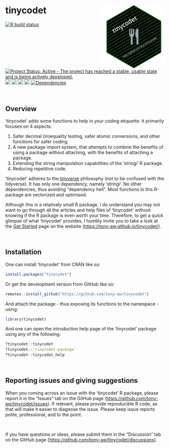 
<!-- README.md is generated from README.Rmd. Please edit that file -->

# tinycodet <a href="https://github.com/tony-aw/tinycodet/"><img src="man/figures/tinycodet.svg" align="right" height="138" style="float:right; height:200px;" /></a>

<!-- badges: start -->

[![R build
status](https://github.com/tony-aw/tinycodet/workflows/R-CMD-check/badge.svg)](https://github.com/tony-aw/tinycodet/actions)
[![Project Status: Active - The project has reached a stable, usable
state and is being actively
developed.](https://www.repostatus.org/badges/latest/active.svg)](https://www.repostatus.org/#active)
[![](https://img.shields.io/badge/lifecycle-stable-brightgreen.svg)](https://lifecycle.r-lib.org/articles/stages.html#stable)
[![](https://img.shields.io/badge/ORCID-0000--0001--9498--8379-green.svg)](https://orcid.org/0000-0001-9498-8379)
[![](https://img.shields.io/badge/github--pages-tony--aw.github.io/tinycodet-purple.svg)](https://tony-aw.github.io/tinycodet/)
[![](https://www.r-pkg.org/badges/version/tinycodet)](https://cran.r-project.org/package=tinycodet)
[![Dependencies](https://tinyverse.netlify.com/badge/tinycodet)](https://cran.r-project.org/package=tinycodet)
<!-- badges: end -->

<!-- [![](man/figures/tinycodet.svg)](https://github.com/tony-aw/tinycodet/) -->

 

## Overview

‘tinycodet’ adds some functions to help in your coding etiquette. It
primarily focuses on 4 aspects:

1)  Safer decimal (in)equality testing, safer atomic conversions, and
    other functions for safer coding.
2)  A new package import system, that attempts to combine the benefits
    of using a package without attaching, with the benefits of attaching
    a package.
3)  Extending the string manipulation capabilities of the ‘stringi’ R
    package.
4)  Reducing repetitive code.

‘tinycodet’ adheres to the [tinyverse](https://www.tinyverse.org/)
philosophy (not to be confused with the tidyverse). It has only one
dependency, namely ‘stringi’. No other dependencies, thus avoiding
“dependency hell”. Most functions in this R-package are vectorized and
optimised.

Although this is a relatively small R package, I do understand you may
not want to go through all the articles and help files of ‘tinycodet’
without knowing if the R package is even worth your time. Therefore, to
get a quick glimpse of what ‘tinycodet’ provides, I humbly invite you to
take a look at the [Get
Started](https://tony-aw.github.io/tinycodet/articles/tinycodet.html)
page on the website (<https://tony-aw.github.io/tinycodet/>).

 

## Installation

One can install ‘tinycodet’ from CRAN like so:

``` r
install.packages("tinycodet")
```

Or get the development version from GitHub like so:

``` r
remotes::install_github("https://github.com/tony-aw/tinycodet")
```

And attach the package - thus exposing its functions to the namespace -
using:

``` r
library(tinycodet)
```

And one can open the introduction help page of the ‘tinycodet’ package
using any of the following:

``` r
?tinycodet::tinycodet
?tinycodet::`tinycodet-package`
?tinycodet::tinycodet_help
```

 

## Reporting issues and giving suggestions

When you coming across an issue with the ‘tinycodet’ R package, please
report it in the “Issues” tab on the GitHub page
(<https://github.com/tony-aw/tinycodet/issues>). If relevant, please
provide reproducible R code, as that will make it easier to diagnose the
issue. Please keep issue reports polite, professional, and to the point.

 

If you have questions or ideas, please submit them in the “Discussion”
tab on the GitHub page
(<https://github.com/tony-aw/tinycodet/discussions>).

 
